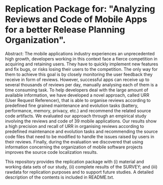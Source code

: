 # Replication Package for: "Analyzing Reviews and Code of Mobile Apps for a better Release Planning Organization".

Abstract:
The mobile applications industry experiences an unprecedented high growth, developers working in this context face a fierce competition in acquiring and retaining users. They have to quickly implement new features and fix bugs, or risks losing their users to the competition. The only way for them to achieve this goal is by closely monitoring the user feedback they receive in form of reviews. However, successful apps can receive up to several thousands of reviews per day,  manually analysing each of them is a time consuming task. To help developers deal with the large amount of available information, we have developed a novel approach, called URR (User Request Referencer), that is able to organise reviews according to predefined fine grained maintenance and evolution tasks (battery, performance, memory, privacy, etc.) and recommend the related source code artifacts. We evaluated our approach through an empirical study involving the reviews and code of 39 mobile applications. Our results show a high precision and recall of URR in organising reviews according to predefined maintenance and evolution tasks and recommending the source code files that need to be modified to handle the issues raised by users in their reviews. Finally, during the evaluation we discovered that using information concerning the organization of mobile software projects improves the source code localization results.

This repository provides the replication package with (i) material and working data sets of our study, (ii) complete results of the SURVEY; and (iii) rawdata for replication purposes and to support future studies. A detailed description of the contents is included in README.txt.
